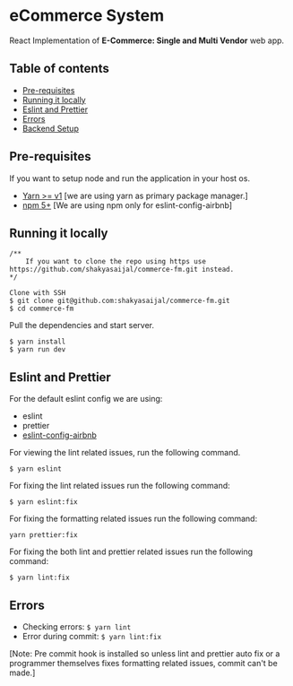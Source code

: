 # eCommerce System

React Implementation of **E-Commerce: Single and Multi Vendor** web app.

## Table of contents

- [Pre-requisites](#prerequisites)
- [Running it locally](#running-it-locally)
- [Eslint and Prettier](#eslint-and-prettier)
- [Errors](#errors)
- [Backend Setup](https://github.com/shakyasaijal/commerce-fm/tree/dev/ecommerce)

## Pre-requisites

If you want to setup node and run the application in your host os.

- [Yarn >= v1](https://yarnpkg.com/en/docs/install)
  [we are using yarn as primary package manager.]
- [npm 5+](https://www.npmjs.com/package/eslint-config-airbnb)
  [We are using npm only for eslint-config-airbnb]

## Running it locally

```
/**
    If you want to clone the repo using https use https://github.com/shakyasaijal/commerce-fm.git instead.
*/

Clone with SSH
$ git clone git@github.com:shakyasaijal/commerce-fm.git
$ cd commerce-fm
```

Pull the dependencies and start server.

```
$ yarn install
$ yarn run dev
```

## Eslint and Prettier

For the default eslint config we are using:

- eslint
- prettier
- [eslint-config-airbnb](https://github.com/airbnb/javascript)

For viewing the lint related issues, run the following command.

```
$ yarn eslint
```

For fixing the lint related issues run the following command:

```
$ yarn eslint:fix
```

For fixing the formatting related issues run the following command:

```
yarn prettier:fix
```

For fixing the both lint and prettier related issues run the following command:

```
$ yarn lint:fix
```

## Errors

- Checking errors: `$ yarn lint`
- Error during commit: `$ yarn lint:fix`

[Note: Pre commit hook is installed so unless lint and prettier auto fix or a programmer themselves fixes formatting related issues, commit can't be made.]
